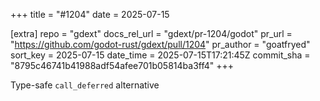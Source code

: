 +++
title = "#1204"
date = 2025-07-15

[extra]
repo = "gdext"
docs_rel_url = "gdext/pr-1204/godot"
pr_url = "https://github.com/godot-rust/gdext/pull/1204"
pr_author = "goatfryed"
sort_key = 2025-07-15
date_time = 2025-07-15T17:21:45Z
commit_sha = "8795c46741b41988adf54afee701b05814ba3ff4"
+++

Type-safe `call_deferred` alternative
